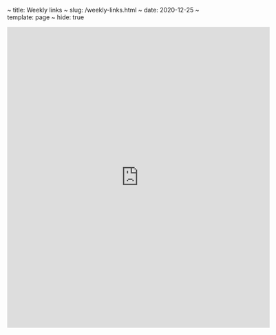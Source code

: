 ~ title: Weekly links
~ slug: /weekly-links.html
~ date: 2020-12-25
~ template: page
~ hide: true

<iframe src="https://cdn.forms-content.sg-form.com/b9a1dea3-465a-11eb-af61-0e1900a266f8" width="610px" height="700" frameborder="0" scrolling="no"></iframe>
